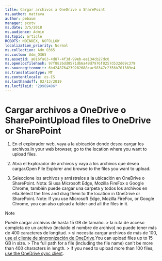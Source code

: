 ```yaml
---
title: Cargar archivos a OneDrive o SharePoint
ms.author: matteva
author: pebaum
manager: scotv
ms.date: 3/5/2018
ms.audience: Admin
ms.topic: article
ROBOTS: NOINDEX, NOFOLLOW
localization_priority: Normal
ms.collection: Adm_O365
ms.custom: Adm_O365
ms.assetid: a016fa63-4d87-4f3d-99eb-ee134cb27dc0
ms.openlocfilehash: 97f8826dd0571db6a49d7976f8257d532d69c379
ms.sourcegitcommit: 6bd248764239282688cac98347c2356b701389e4
ms.translationtype: MT
ms.contentlocale: es-ES
ms.lasthandoff: 02/13/2019
ms.locfileid: "29969406"
---
```

# <a name="upload-files-to-onedrive-or-sharepoint"></a><span data-ttu-id="bb3a3-102">Cargar archivos a OneDrive o SharePoint</span><span class="sxs-lookup"><span data-stu-id="bb3a3-102">Upload files to OneDrive or SharePoint</span></span>

1. <span data-ttu-id="bb3a3-103">En el explorador web, vaya a la ubicación donde desea cargar los archivos.</span><span class="sxs-lookup"><span data-stu-id="bb3a3-103">In your web browser, go to the location where you want to upload files.</span></span>
    
2. <span data-ttu-id="bb3a3-104">Abra el Explorador de archivos y vaya a los archivos que desea cargar.</span><span class="sxs-lookup"><span data-stu-id="bb3a3-104">Open File Explorer and browse to the files you want to upload.</span></span>
    
3. <span data-ttu-id="bb3a3-p101">Seleccione los archivos y arrástrelos a la ubicación en OneDrive o SharePoint. Nota: Si usa Microsoft Edge, Mozilla FireFox o Google Chrome, también puede cargar una carpeta y todos los archivos en ella.</span><span class="sxs-lookup"><span data-stu-id="bb3a3-p101">Select the files and drag them to the location in OneDrive or SharePoint. Note: If you use Microsoft Edge, Mozilla FireFox, or Google Chrome, you can also upload a folder and all the files in it.</span></span>
    
> [!NOTE]
>  <span data-ttu-id="bb3a3-p102">Puede cargar archivos de hasta 15 GB de tamaño. > la ruta de acceso completa de un archivo (incluido el nombre de archivo) no puede tener más de 400 caracteres de longitud. > si necesita cargar archivos de más de 100, [use el cliente de sincronización de OneDrive](https://go.microsoft.com/fwlink/?linkid=866427).</span><span class="sxs-lookup"><span data-stu-id="bb3a3-p102">You can upload files up to 15 GB in size. >  The full path for a file (including the file name) can't be more than 400 characters in length. >  If you need to upload more than 100 files, [use the OneDrive sync client](https://go.microsoft.com/fwlink/?linkid=866427).</span></span> 
  

